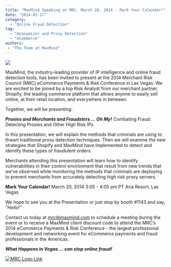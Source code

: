 ```yaml
---
title: "MaxMind Speaking at MRC. March 20, 2014 - Mark Your Calendar!"
date: "2014-01-17"
category:
  - "Online Fraud Detection"
tag:
  - "Anonymizer and Proxy Detection"
  - "eCommerce"
authors:
 - "The Team at MaxMind"
---
```


![](/images/2014/01/MaxMind-shopify-logo-300x105.png)

MaxMind, the industry-leading provider of IP intelligence and online fraud
detection tools, has been invited to present at the 2014 Merchant Risk Council
(MRC) eCommerce Payments & Risk Conference in Las Vegas. We are excited to be
joined by a top Risk Analyst from our merchant partner, Shopify, the leading
commerce platform that allows anyone to easily sell online, at their retail
location, and everywhere in between.

Together, we will be presenting:

_**Proxies and Merchants and Fraudsters ... Oh My!**_ Combating Fraud: Detecting
Proxies and Other High Risk IPs

In this presentation, we will explain the methods that criminals are using to
thwart traditional proxy detection techniques. Then we will examine the new
strategies that Shopify and MaxMind have implemented to detect and identify
these types of fraudulent orders.

Merchants attending this presentation will learn how to identify vulnerabilities
in their control environment that result from new trends that we’ve observed
while monitoring the methods that criminals are deploying to prevent merchants
from accurately detecting high risk proxy servers.

**Mark Your Calendar!** March 20, 2014 3:05 - 4:05 pm PT Aria Resort, Las Vegas

We hope to see you at the Presentation or just stop by booth #1143 and say,
_“Hello!”_

Contact us today at [mrc@maxmind.com](mailto:mrc@maxmind.com) to schedule a
meeting during the event or to receive a MaxMind client discount code to attend
the MRC’s 2014 eCommerce Payments & Risk Conference - the largest professional
development and networking event for eCommerce payments and fraud professionals
in the Americas.

_**What Happens in Vegas … can stop online fraud!**_

[![MRC Logo Link](/images/2014/01/Full-MRC-Logo_blue-300x88.png)](https://www.merchantriskcouncil.org/Pages/home.aspx)
